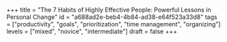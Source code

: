 +++
title = "The 7 Habits of Highly Effective People: Powerful Lessons in Personal Change"
id = "a688ad2e-beb4-4b84-ad38-e64f523a33d8"
tags = ["productivity", "goals", "prioritization", "time management", "organizing"]
levels = ["mixed", "novice", "intermediate"]
draft = false
+++
